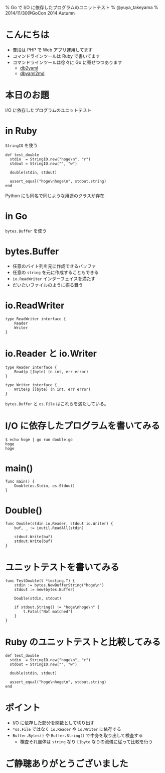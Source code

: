 % Go で I/O に依存したプログラムのユニットテスト
% @yuya_takeyama
% 2014/11/30@GoCon 2014 Autumn

# こんにちは

* 普段は PHP で Web アプリ運用してます
* コマンドラインツールは Ruby で書いてます
* コマンドラインツールは徐々に Go に寄せつつあります
    * [db2yaml](https://github.com/yuya-takeyama/db2yaml)
    * [dbyaml2md](https://github.com/yuya-takeyama/dbyaml2md)

# 本日のお題

I/O に依存したプログラムのユニットテスト

# in Ruby

`StringIO` を使う

~~~~ {.ruby}
def test_double
  stdin  = StringIO.new("hoge\n", "r")
  stdout = StringIO.new("", "w")

  double(stdin, stdout)

  assert_equal("hoge\nhoge\n", stdout.string)
end
~~~~

Python にも同名で同じような用途のクラスが存在

# in Go

`bytes.Buffer` を使う

# bytes.Buffer

* 任意のバイト列を元に作成できるバッファ
* 任意の `string` を元に作成することもできる
* `io.ReadWriter` インターフェイスを満たす
* だいたいファイルのように振る舞う

# io.ReadWriter

~~~~ {.go}
type ReadWriter interface {
	Reader
	Writer
}
~~~~

# io.Reader と io.Writer

~~~~ {.go}
type Reader interface {
	Read(p []byte) (n int, err error)
}

type Writer interface {
	Write(p []byte) (n int, err error)
}
~~~~

`bytes.Buffer` と `os.File` はこれらを満たしている。

# I/O に依存したプログラムを書いてみる

~~~~
$ echo hoge | go run double.go
hoge
hoge
~~~~

# main()

~~~~ {.go}
func main() {
	Double(os.Stdin, os.Stdout)
}
~~~~

# Double()

~~~~ {.go}
func Double(stdin io.Reader, stdout io.Writer) {
	buf, _ := ioutil.ReadAll(stdin)

	stdout.Write(buf)
	stdout.Write(buf)
}
~~~~

# ユニットテストを書いてみる

~~~~ {.go}
func TestDouble(t *testing.T) {
	stdin := bytes.NewBufferString("hoge\n")
	stdout := new(bytes.Buffer)

	Double(stdin, stdout)

	if stdout.String() != "hoge\nhoge\n" {
		t.Fatal("Not matched")
	}
}
~~~~

# Ruby のユニットテストと比較してみる

~~~~ {.ruby}
def test_double
  stdin  = StringIO.new("hoge\n", "r")
  stdout = StringIO.new("", "w")

  double(stdin, stdout)

  assert_equal("hoge\nhoge\n", stdout.string)
end
~~~~

# ポイント

* I/O に依存した部分を関数として切り出す
* `*os.File` ではなく `io.Reader` や `io.Writer` に依存する
* `Buffer.Bytes()` や `Buffer.String()` で中身を取り出して検査する
    * 検査それ自体は `string` なり `[]byte` なりの流儀に従って比較を行う

# ご静聴ありがとうございました
